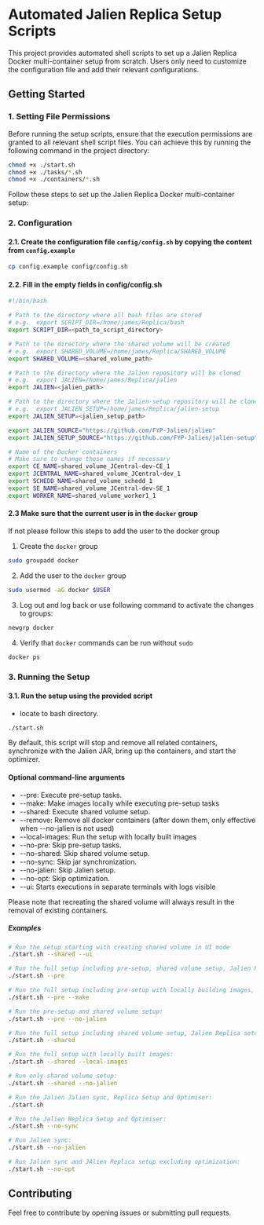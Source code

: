 # Automated Jalien Replica Setup Scripts

This project provides automated shell scripts to set up a Jalien Replica Docker multi-container setup from scratch. Users only need to customize the configuration file and add their relevant configurations.

## Getting Started

### 1. Setting File Permissions

Before running the setup scripts, ensure that the execution permissions are granted to all relevant shell script files. You can achieve this by running the following command in the project directory:

```bash
chmod +x ./start.sh
chmod +x ./tasks/*.sh
chmod +x ./containers/*.sh
```

Follow these steps to set up the Jalien Replica Docker multi-container setup:

### 2. Configuration

#### 2.1. Create the configuration file `config/config.sh` by copying the content from `config.example`

```bash
cp config.example config/config.sh
```

#### 2.2. Fill in the empty fields in config/config.sh

```bash
#!/bin/bash

# Path to the directory where all bash files are stored
# e.g.  export SCRIPT_DIR=/home/james/Replica/bash 
export SCRIPT_DIR=<path_to_script_directory>

# Path to the directory where the shared volume will be created
# e.g.  export SHARED_VOLUME=/home/james/Replica/SHARED_VOLUME
export SHARED_VOLUME=<shared_volume_path>

# Path to the directory where the Jalien repository will be cloned
# e.g.  export JALIEN=/home/james/Replica/jalien
export JALIEN=<jalien_path>

# Path to the directory where the Jalien-setup repository will be cloned
# e.g.  export JALIEN_SETUP=/home/james/Replica/jalien-setup
export JALIEN_SETUP=<jalien_setup_path>

export JALIEN_SOURCE="https://github.com/FYP-Jalien/jalien"
export JALIEN_SETUP_SOURCE="https://github.com/FYP-Jalien/jalien-setup"

# Name of the Docker containers
# Make sure to change these names if necessary
export CE_NAME=shared_volume_JCentral-dev-CE_1
export JCENTRAL_NAME=shared_volume_JCentral-dev_1
export SCHEDD_NAME=shared_volume_schedd_1
export SE_NAME=shared_volume_JCentral-dev-SE_1
export WORKER_NAME=shared_volume_worker1_1
```

#### 2.3 Make sure that the current user is in the `docker` group

If not please follow this steps to add the user to the docker group  

1. Create the `docker` group

```bash
sudo groupadd docker
```

2. Add the user to the `docker` group

```bash
sudo usermod -aG docker $USER
```

3. Log out and log back or use following command to activate the changes to groups:

```bash
newgrp docker
```

4. Verify that `docker` commands can be run without `sudo`

```bash
docker ps
```

### 3. Running the Setup

#### 3.1. Run the setup using the provided script
- locate to bash directory.
```bash
./start.sh
```

By default, this script will stop and remove all related containers, synchronize with the Jalien JAR, bring up the containers, and start the optimizer.

#### Optional command-line arguments

- --pre: Execute pre-setup tasks.
- --make: Make images locally while executing pre-setup tasks
- --shared: Execute shared volume setup.
- --remove: Remove all docker containers (after down them, only effective when --no-jalien is not used)
- --local-images: Run the setup with locally built images
- --no-pre: Skip pre-setup tasks.
- --no-shared: Skip shared volume setup.
- --no-sync: Skip jar synchronization.
- --no-jalien: Skip Jalien setup.
- --no-opt: Skip optimization.
- --ui: Starts executions in separate terminals with logs visible

Please note that recreating the shared volume will always result in the removal of existing containers.

##### Examples

```bash
# Run the setup starting with creating shared volume in UI mode
./start.sh --shared --ui

# Run the full setup including pre-setup, shared volume setup, Jalien Replica setup, and optimizer:
./start.sh --pre

# Run the full setup including pre-setup with locally building images, shared volume setup, Jalien Replica setup, and optimizer:
./start.sh --pre --make

# Run the pre-setup and shared volume setup:
./start.sh --pre --no-jalien

# Run the full setup including shared volume setup, Jalien Replica setup, and optimizer:
./start.sh --shared

# Run the full setup with locally built images:
./start.sh --shared --local-images

# Run only shared volume setup:
./start.sh --shared --no-jalien

# Run the Jalien Jalien sync, Replica Setup and Optimiser:
./start.sh

# Run the Jalien Replica Setup and Optimiser:
./start.sh --no-sync

# Run Jalien sync:
./start.sh --no-jalien

# Run Jalien sync and JAlien Replica setup excluding optimization:
./start.sh --no-opt

```

## Contributing

Feel free to contribute by opening issues or submitting pull requests.

